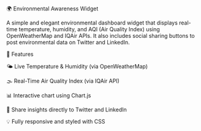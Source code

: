 🌍 Environmental Awareness Widget

A simple and elegant environmental dashboard widget that displays real-time temperature, humidity, and AQI (Air Quality Index) using OpenWeatherMap and IQAir APIs. It also includes social sharing buttons to post environmental data on Twitter and LinkedIn.

 

🚀 Features

🌤️ Live Temperature & Humidity (via OpenWeatherMap)

🌫️ Real-Time Air Quality Index (via IQAir API)

📊 Interactive chart using Chart.js

📣 Share insights directly to Twitter and LinkedIn

💡 Fully responsive and styled with CSS
